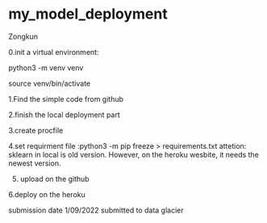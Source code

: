 # my_model_deployment
Zongkun

0.init a virtual environment:

python3 -m venv venv

source venv/bin/activate

1.Find the simple code from github

2.finish the local deployment part

3.create procfile

4.set requirment file :python3 -m pip freeze > requirements.txt
attetion: sklearn in local is old version. However, on the heroku wesbite, it needs the newest version.

5. upload on the github

6.deploy on the heroku
 

submission date 1/09/2022
submitted to data glacier
